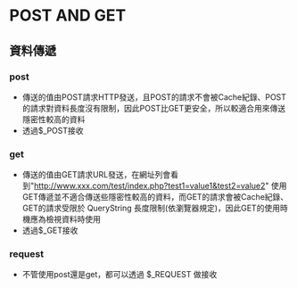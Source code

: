 # POST AND GET
## 資料傳遞
### post
* 傳送的值由POST請求HTTP發送，且POST的請求不會被Cache紀錄、POST的請求對資料長度沒有限制，因此POST比GET更安全，所以較適合用來傳送隱密性較高的資料
* 透過$_POST接收
### get
* 傳送的值由GET請求URL發送，在網址列會看到"http://www.xxx.com/test/index.php?test1=value1&test2=value2"
使用GET傳遞並不適合傳送些隱密性較高的資料，而GET的請求會被Cache紀錄、GET的請求受限於 QueryString 長度限制(依瀏覽器規定)，因此GET的使用時機應為檢視資料時使用
* 透過$_GET接收

### request
* 不管使用post還是get，都可以透過 $_REQUEST 做接收
